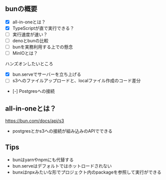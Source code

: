 
## bunの概要


- [x] all-in-oneとは？
- [x] TypeScriptが直で実行できる？
- [ ] 実行速度が速い？
- [ ] denoとbunの比較
- [ ] bunを実務利用する上での懸念
- [ ] MinIOとは？

ハンズオンしたいところ
- [x] bun.serveでサーバーを立ち上げる
- [ ] s3へのファイルアップロードと、localファイル作成のコード差分
- [-] Postgresへの接続


## all-in-oneとは？

https://bun.com/docs/api/s3
- postgresとかs3への接続が組み込みのAPIでできる

## Tips

- bunはyarnやnpmにも代替する
- bun.serveはデフォルトではホットロードされない
- bunxはnpxみたいな形でプロジェクト内のpackageを参照して実行ができる